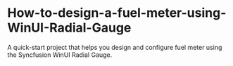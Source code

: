 # How-to-design-a-fuel-meter-using-WinUI-Radial-Gauge
A quick-start project that helps you design and configure fuel meter using the Syncfusion WinUI Radial Gauge.
